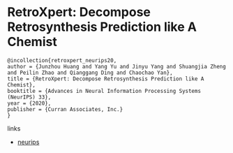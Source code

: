 # RetroXpert: Decompose Retrosynthesis Prediction like A Chemist

```
@incollection{retroxpert_neurips20,
author = {Junzhou Huang and Yang Yu and Jinyu Yang and Shuangjia Zheng and Peilin Zhao and Qianggang Ding and Chaochao Yan},
title = {RetroXpert: Decompose Retrosynthesis Prediction like A Chemist},
booktitle = {Advances in Neural Information Processing Systems (NeurIPS) 33},
year = {2020},
publisher = {Curran Associates, Inc.}
}
```

links
- [neurips](https://nips.cc/Conferences/2020/ScheduleMultitrack?event=16856)
